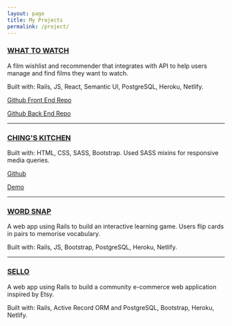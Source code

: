 ```yaml
---
layout: page
title: My Projects
permalink: /project/
---
```


### [WHAT TO WATCH](http://wattowatch.netlify.com/)

A film wishlist and recommender that integrates with API to help users manage and find films they want to watch.

Built with: Rails, JS, React, Semantic UI, PostgreSQL, Heroku, Netlify.

[Github Front End Repo]("https://github.com/ching-wang/client-what-to-watch")

[Github Back End Repo]("https://github.com/ching-wang/server-what-to-watch")

---

### [CHING'S KITCHEN](https://chings-kitchen.netlify.com/)

Built with: HTML, CSS, SASS, Bootstrap. Used SASS mixins for responsive media queries.

[Github]("https://github.com/ching-wang/chings-kitchen")

[Demo]("https://youtu.be/j8fGVVJlzxM")

---

### [WORD SNAP](https://wordsnap.netlify.com/)

A web app using Rails to build an interactive learning game. Users flip cards in pairs to memorise vocabulary.

Built with: Rails, JS, Bootstrap, PostgreSQL, Heroku, Netlify.

---

### [SELLO](https://sello-shop.herokuapp.com/)

A web app using Rails to build a community e-commerce web application inspired by Etsy.

Built with: Rails, Active Record ORM and PostgreSQL, Bootstrap, Heroku, Netlify.
